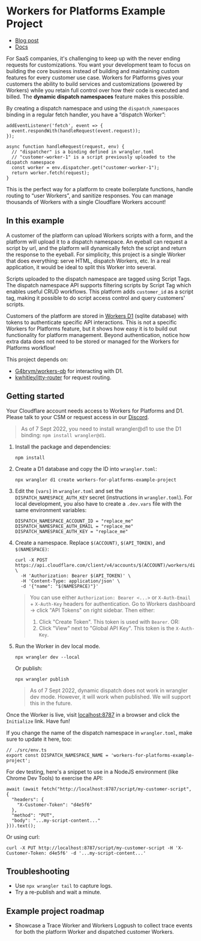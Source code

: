 # Workers for Platforms Example Project
- [Blog post](https://blog.cloudflare.com/workers-for-platforms/)
- [Docs](https://developers.cloudflare.com/cloudflare-for-platforms/workers-for-platforms)

For SaaS companies, it's challenging to keep up with the never ending requests for customizations. You want your development team to focus on building the core business instead of building and maintaining custom features for every customer use case. Workers for Platforms gives your customers the ability to build services and customizations (powered by Workers) while you retain full control over how their code is executed and billed. The **dynamic dispatch namespaces** feature makes this possible.

By creating a dispatch namespace and using the `dispatch_namespaces` binding in a regular fetch handler, you have a “dispatch Worker”:
```
addEventListener('fetch', event => {
  event.respondWith(handleRequest(event.request));
});

async function handleRequest(request, env) {
  // "dispatcher" is a binding defined in wrangler.toml
  // "customer-worker-1" is a script previously uploaded to the dispatch namespace
  const worker = env.dispatcher.get("customer-worker-1");
  return worker.fetch(request);
}
```

This is the perfect way for a platform to create boilerplate functions, handle routing to “user Workers”, and sanitize responses. You can manage thousands of Workers with a single Cloudflare Workers account!

## In this example
A customer of the platform can upload Workers scripts with a form, and the platform will upload it to a dispatch namespace. An eyeball can request a script by url, and the platform will dynamically fetch the script and return the response to the eyeball. For simplicity, this project is a single Worker that does everything: serve HTML, dispatch Workers, etc. In a real application, it would be ideal to split this Worker into several.

Scripts uploaded to the dispatch namespace are tagged using Script Tags. The dispatch namespace API supports filtering scripts by Script Tag which enables useful CRUD workflows. This platform adds `customer_id` as a script tag, making it possible to do script access control and query customers' scripts.

Customers of the platform are stored in [Workers D1](https://blog.cloudflare.com/introducing-d1/) (sqlite database) with tokens to authenticate specific API interactions. This is not a specific Workers for Platforms feature, but it shows how easy it is to build out functionality for platform management. Beyond authentication, notice how extra data does not need to be stored or managed for the Workers for Platforms workflow!

This project depends on:
- [G4brym/workers-qb](https://github.com/G4brym/workers-qb) for interacting with D1.
- [kwhitley/itty-router](https://github.com/kwhitley/itty-router) for request routing.

## Getting started
Your Cloudflare account needs access to Workers for Platforms and D1. Please talk to your CSM or request access in our [Discord](https://discord.gg/Qgq5WNUy).

> As of 7 Sept 2022, you need to install wrangler@d1 to use the D1 binding: `npm install wrangler@d1`.

1. Install the package and dependencies:
    ```
    npm install
    ```

2. Create a D1 database and copy the ID into `wrangler.toml`:
    ```
    npx wrangler d1 create workers-for-platforms-example-project
    ```

3. Edit the `[vars]` in `wrangler.toml` and set the `DISPATCH_NAMESPACE_AUTH_KEY` secret (instructions in `wrangler.toml`).
   For local development, you also have to create a `.dev.vars` file with the same environment variables:
    ```
    DISPATCH_NAMESPACE_ACCOUNT_ID = "replace_me"
    DISPATCH_NAMESPACE_AUTH_EMAIL = "replace_me"
    DISPATCH_NAMESPACE_AUTH_KEY = "replace_me"
    ```

4. Create a namespace. Replace `$(ACCOUNT)`, `$(API_TOKEN)`, and `$(NAMESPACE)`:
    ```
    curl -X POST https://api.cloudflare.com/client/v4/accounts/$(ACCOUNT)/workers/dispatch/namespaces \
      -H 'Authorization: Bearer $(API_TOKEN)' \
      -H 'Content-Type: application/json' \
      -d '{"name": "$(NAMESPACE)"}'
    ```
    > You can use either `Authorization: Bearer <...>` or `X-Auth-Email` + `X-Auth-Key` headers for authentication.
    > Go to Workers dashboard -> click "API Tokens" on right sidebar. Then either:
    > 1. Click "Create Token". This token is used with `Bearer`. OR:
    > 2. Click "View" next to "Global API Key". This token is the `X-Auth-Key`.

5. Run the Worker in dev local mode.
    ```
    npx wrangler dev --local
    ```
   Or publish:
    ```
    npx wrangler publish
    ```
   > As of 7 Sept 2022, dynamic dispatch does not work in wrangler dev mode. However, it will work when published. We will support this in the future.

Once the Worker is live, visit [localhost:8787](http://localhost:8787/) in a browser and click the `Initialize` link. Have fun!

If you change the name of the dispatch namespace in `wrangler.toml`, make sure to update it here, too:
```
// ./src/env.ts
export const DISPATCH_NAMESPACE_NAME = 'workers-for-platforms-example-project';
```

For dev testing, here's a snippet to use in a NodeJS environment (like Chrome Dev Tools) to exercise the API:
```
await (await fetch("http://localhost:8787/script/my-customer-script", {
  "headers": {
    "X-Customer-Token": "d4e5f6"
  },
  "method": "PUT",
  "body": "...my-script-content..."
})).text();
```

Or using curl:
```
curl -X PUT http://localhost:8787/script/my-customer-script -H 'X-Customer-Token: d4e5f6' -d '...my-script-content...'
```

## Troubleshooting
- Use `npx wrangler tail` to capture logs.
- Try a re-publish and wait a minute.

## Example project roadmap
- Showcase a Trace Worker and Workers Logpush to collect trace events for both the platform Worker and dispatched customer Workers.
